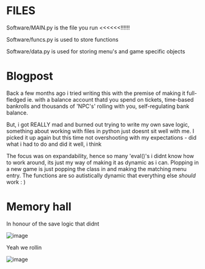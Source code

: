 # FILES
Software/MAIN.py is the file you run <<<<<<!!!!!!

Software/funcs.py is used to store functions

Software/data.py is used for storing menu's and game specific objects

# Blogpost
Back a few months ago i tried writing this with the premise of making it full-fledged ie. with a balance account thatd you spend on tickets, time-based bankrolls and thousands of 'NPC's' rolling with you, self-regulating bank balance.

But, i got REALLY mad and burned out trying to write my own save logic, something about working with files in python just doesnt sit well with me. I picked it up again but this time not overshooting with my expectations - did what i had to do and did it well, i think

The focus was on expandability, hence so many 'eval()'s i didnt know how to work around, its just my way of making it as dynamic as i can. Plopping in a new game is just popping the class in and making the matching menu entry. The functions are so autistically dynamic that everything else _should_ work : )

# Memory hall

In honour of the save logic that didnt 

![image](https://user-images.githubusercontent.com/102161796/175241087-8c16bdd1-1c58-4cfe-8445-5b233207c925.png)



Yeah we rollin

![image](https://user-images.githubusercontent.com/102161796/175236459-5bf73568-1bd9-4fcd-b7c5-02f861960024.png)
